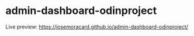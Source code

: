# admin-dashboard-odinproject


Live preview:
https://josemoracard.github.io/admin-dashboard-odinproject/
